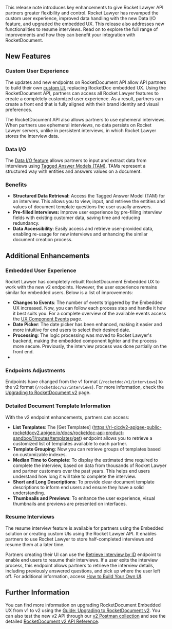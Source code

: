 This release note introduces key enhancements to give Rocket Lawyer API partners greater flexibility and control. Rocket Lawyer has revamped the custom user experience, improved data handling with the new Data I/O feature, and upgraded the embedded UX. This release also addresses new functionalities to resume interviews. Read on to explore the full range of improvements and how they can benefit your integration with RocketDocument.

## New Features

### Custom User Experience

The updates and new endpoints on RocketDocument API allow API partners to build their own [custom UI](/rocket-document-v2-build-your-own-ui), replacing RocketDoc embedded UX. Using the RocketDocument API, partners can access all Rocket Lawyer features to create a completely customized user experience. As a result, partners can create a front end that is fully aligned with their brand identity and visual preferences. 

The RocketDocument API also allows partners to use ephemeral interviews. When partners use ephemeral interviews, no data persists on Rocket Lawyer servers, unlike in persistent interviews, in which Rocket Lawyer stores the interview data. 

### Data I/O

The [Data I/O feature](/rocket-document-v2-data-i/on) allows partners to input and extract data from interviews using [Tagged Answer Models (TAM)](/glossary). TAMs represent a structured way with entities and answers values on a document.  

### Benefits

- **Structured Data Retrieval:** Access the Tagged Answer Model (TAM) for an interview. This allows you to view, input, and retrieve the entities and values of document template questions the user usually answers.
- **Pre-filled Interviews:** Improve user experience by pre-filling interview fields with existing customer data, saving time and reducing redundancy.
- **Data Accessibility**: Easily access and retrieve user-provided data, enabling re-usage for new interviews and enhancing the similar document creation process.

## Additional Enhancements

### Embedded User Experience
Rocket Lawyer has completely rebuilt RocketDocument Embedded UX to work with the new v2 endpoints. However, the user experience remains similar for embedded users. Below is a list of improvements: 

- **Changes to Events**: The number of events triggered by the Embedded UX increased. Now, you can follow each process step and handle it how it best suits you. For a complete overview of the available events access the [UX Component Events](pages/ux-component-events) page.
- **Date Picker**: The date picker has been enhanced, making it easier and more intuitive for end users to select their desired date.
- **Processing**: The logic processing was moved to Rocket Lawyer's backend, making the embedded component lighter and the process more secure. Previously, the interview process was done partially on the front end.
- 
### Endpoints Adjustments

Endpoints have changed from the v1 format (`/rocketdoc/v1/interviews`) to the v2 format (`/rocketdoc/v2/interviews`). For more information, check the [Upgrading to RocketDocument v2](pages/upgrading_to_rocketdocument_v2) page.

### Detailed Document Template Information
With the v2 endpoint enhancements, partners can access:

- **List Templates**: The [Get Templates] (https://rl-cicdv2-apigee-public-rocketdocv2.apigee.io/docs/rocketdoc-api-product-sandbox/1/routes/templates/get) endpoint allows you to retrieve a customized list of templates available to each partner. 
- **Template Grouping**: Now you can retrieve groups of templates based on customizable indexes. 
- **Median Time to Complete**: To display the estimated time required to complete the interview, based on data from thousands of Rocket Lawyer and partner customers over the past years. This helps end users understand how long it will take to complete the interview.
- **Short and Long Descriptions**: To provide clear document template descriptions to inform end users and ensure they have a solid understanding.
- **Thumbnails and Previews**: To enhance the user experience, visual thumbnails and previews are presented on interfaces.

### Resume Interviews
The resume interview feature is available for partners using the Embedded solution or creating custom UIs using the Rocket Lawyer API. It enables partners to use Rocket Lawyer to store half-completed interviews and resume them at a later time.  

Partners creating their UI can use the [Retrieve Interview by ID](link) endpoint to enable end users to resume their interviews. If a user exits the interview process, this endpoint allows partners to retrieve the interview details, including previously answered questions, and pick up where the user left off. For additional information, access [How to Build Your Own UI](/rocket-document-v2-build-your-own-ui).

## Further Information

You can find more information on upgrading RocketDocument Embedded UX from v1 to v2 using the [Guide: Upgrading to RocketDocument v2](/upgrading_to_rocketdocument_v2). You can also test the new v2 API through our [v2 Postman collection](link) and see the detailed [RocketDocument v2 API Reference](/docs/rocketdoc-api-product-sandbox/1/overview).
